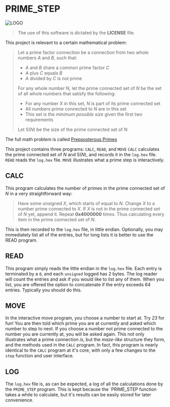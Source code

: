 
# PRIME_STEP
![LOGO](http://www.zacharycormack.net/wp-content/uploads/2019/01/Logo2-1-300x179.png "zacharycormack.net")

> The use of this software is dictated by the __LICENSE__ file.

This project is relevant to a certain mathematical problem:

> Let a prime factor connection be a connection from two whole numbers _A_ and _B_, such that:
> 
> * _A_ and _B_ share a common prime factor _C_
> * _A_ plus _C_ equals _B_
> * _A_ divided by _C_ is not prime
> 
> For any whole number N, let the prime connected set of _N_ be the set of all whole numbers that satisfy the following:
> 
> * For any number _X_ in this set, _N_ is part of its prime connected set
> * All numbers prime connected to _N_ are in this set
> * This set is the *minimum possible size* given the first two requirements
> 
> Let S(_N_) be the size of the prime connected set of N

The full math problem is called [Prepsosterous Primes](http://www.zacharycormack.net/challenge-of-jun-22-2020/ "zacharycormack.net")

This project contains three programs: `CALC`, `READ`, and `MOVE`
`CALC` calculates the prime connected set of _N_ and S(_N_), and records it in the `log.hex` file.
`READ` reads the `log.hex` file.
`MOVE` illustrates what a prime step is interactively.

## CALC
This program calculates the number of primes in the prime connected set of _N_ in a very straightforward way:
> Have some unsigned _X_, which starts of equal to _N_.
> Change _X_ to a number prime connected to _X_.
> If _X_ is not in the prime connected set of _N_ yet, append it.
> Repeat __0x4000000__ times.
Thus calculating every item in the prime connected set of _N_.

This is then recorded to the `log.hex` file, in little endian.
Optionally, you may immediately list all of the entries, but for long lists it is better to use the READ program.

## READ
This program simply reads the little endian in the `log.hex` file.
Each entry is terminated by a `0`, and each `unsigned` logged has 2 bytes.
The log reader will count the entries and ask if you would like to list any of them.
When you list, you are offered the option to concatenate if the entry exceeds 64 entries.
Typically you should do this.

## MOVE
In the interactive move program, you choose a number to start at.
Try _23_ for fun!
You are then told which prime you are at currently and asked which number to step to next.
If you choose a number not prime connected to the number you are currently at, you will be asked again.
This not only illustrates what a prime connection *is*, but the *maze-like* structure they form, and the methods used in the `CALC` program.
In fact, this program is nearly identical to the `CALC` program at it's core, with only a few changes to the `step` function and user interface.

## LOG
The `log.hex` file is, as can be expected, a log of all the calculations done by the `PRIME_STEP` program.
This is kept because the `PRIME_STEP function takes a while to calculate, but it's results can be easily stored for later convenience.
